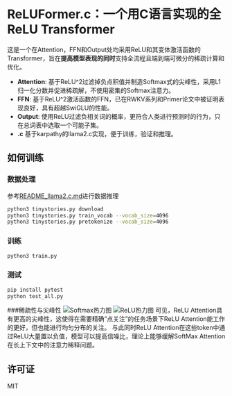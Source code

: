 # ReLUFormer.c：一个用C语言实现的全ReLU Transformer

这是一个在Attention，FFN和Output处均采用ReLU和其变体激活函数的Transformer，旨在**提高模型表现的同时**支持全流程且端到端可微分的稀疏计算和优化。

- **Attention**: 基于ReLU^2过滤掉负点积值并制造Softmax式的尖峰性，采用L1归一化分数并促进稀疏解，不使用密集的Softmax注意力。
- **FFN**: 基于ReLU^2激活函数的FFN，已在RWKV系列和Primer论文中被证明表现良好，具有超越SwiGLU的性能。
- **Output**: 使用ReLU过滤负相关词的概率，更符合人类进行预测时的行为，只在总词表中选取一个可能子集。
- **.c** 基于karpathy的llama2.c实现，便于训练，验证和推理。

## 如何训练

### 数据处理

参考[README_llama2.c.md](./README_llama2.c.md)进行数据推理

```bash
python3 tinystories.py download
python3 tinystories.py train_vocab --vocab_size=4096
python3 tinystories.py pretokenize --vocab_size=4096
```

### 训练

```bash
python3 train.py
```

### 测试

```bash
pip install pytest
python test_all.py
```

###稀疏性与尖峰性
![Softmax热力图](https://github.com/DisOOM/ReLUFormer.c/blob/main/AttnMatForSoftMax.png)
![ReLU热力图](https://github.com/DisOOM/ReLUFormer.c/blob/main/AttnMatForReLU.png)
可见，ReLU Attention具有更高的尖峰性，这使得在需要精确“点关注”的任务场景下ReLU Attention能工作的更好，但也能进行均匀分布的关注。
与此同时ReLU Attention在这些token中通过ReLU大量置以负值，模型可以提高信噪比，理论上能够缓解SoftMax Attention在长上下文中的注意力稀释问题。

## 许可证

MIT
